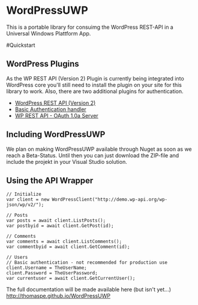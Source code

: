 # WordPressUWP
This is a portable library for consuimg the WordPress REST-API in a Universal Windows Plattform App.

#Quickstart

## WordPress Plugins
As the WP REST API (Version 2) Plugin is currently being integrated into WordPress core you'll still need to install the plugin on your site for this library to work. Also, there are two additional plugins for authentication.

* [WordPress REST API (Version 2)](https://wordpress.org/plugins/rest-api/)
* [Basic Authentication handler](https://github.com/WP-API/Basic-Auth)
* [WP REST API - OAuth 1.0a Server](https://github.com/WP-API/OAuth1)

## Including WordPressUWP
We plan on making WordPressUWP available through Nuget as soon as we reach a Beta-Status. Until then you can just download the ZIP-file and include the projekt in your Visual Studio solution.

## Using the API Wrapper

    // Initialize
    var client = new WordPressClient("http://demo.wp-api.org/wp-json/wp/v2/");
    
    // Posts
    var posts = await client.ListPosts();
    var postbyid = await client.GetPost(id);
    
    // Comments
    var comments = await client.ListComments();
    var commentbyid = await client.GetComment(id);
    
    // Users
    // Basic authentication - not recommended for production use
    client.Username = TheUserName;
    client.Password = TheUserPassword;
    var currentuser = await client.GetCurrentUser();

The full documentation will be made available here (but isn't yet...) 
http://thomaspe.github.io/WordPressUWP
